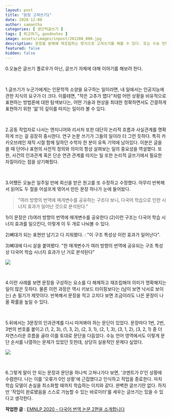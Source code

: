 ```yaml
---
layout: post
title: "문장 고쳐쓰기1"
date: 2020-12-08
author: samantha
categories: [ 생산적글쓰기 ]
tags: [ 퇴고하기, goodnotes ]
image: assets/images/inpost/201208_000.jpg
description: 문장을 분해해 재조립하는 방식으로 고쳐쓰기를 해볼 수 있다. 또는 수능 언어영역 문제처럼 인과관계를 순서대로 따져보기도 큰 도움이 된다.
featured: false
hidden: false
---
```


0.오늘은 글쓰기 플로우가 아닌, 글쓰기 자체에 대해 이야기를 해보려 한다.

<br/>

1.글쓰기가 누군가에게는 인문학적 소양을 요구하는 일이라면, 내 일에서는 인공지능에 관한 지식의 요구가 더 크다. 이를테면, "작은 고추가 맵다"처럼 어떤 상황을 비유적으로 표현하는 방법론에 대한 탐색보다는, 어떤 기술과 현상을 최대한 정확하면서도 간결하게 표현하기 위한 '앎'의 깊이를 따지는 일이라 볼 수 있다.

<br/>

2.공동 작업자로 나서는 엔지니어와 리서처 또한 대단히 논리적 흐름과 사실관계를 명확하게 쓰는 걸 굉장히 중시한다. 연구 논문 쓰기가 그들의 일이라 더 그런 듯하다. 특히 카카오브레인 재직 시절 함께 일하던 수학자 한 분이 유독 기억에 남아있다. 이분은 글을 쓸 때 단어나 표현의 사전적 정의와 의미의 항상 살펴보는 일의 중요성을 역설했다. 또한, 사건의 인과관계 혹은 단순 연관 관계를 따지는 일 또한 논리적 글쓰기에서 필요한 자질이라는 점을 상기해줬다.

<br/>

3.어쨌든 오늘은 일주일 만에 회신을 받은 원고를 또 수정하고 수정했다. 아무리 반복해서 읽어도 두 절을 어설프게 엮어서 만든 문장 하나가 눈에 들어왔다.

> "여러 방향의 번역에 매개변수를 공유하는 구조다 보니, 다국어 학습으로 인한 시너지 효과가 일어난 것으로 분석된다."

1)이 문장은 (1)여러 방향의 번역에 매개변수를 공유한다 (2)이런 구조는 다국어 학습 시너지 효과를 일으킨다, 이렇게 이 두 개로 나눠볼 수 있다.

2)뼈대가 되는 표현만 남기고 다 지워봤다. : "이 구조 특성상 이런 효과가 일어난다".

3)뼈대에 다시 살을 붙여봤다. "한 매개변수가 여러 방향의 번역에 공유되는 구조 특성상 다국어 학습 시너지 효과가 난 거로 분석된다"

![](https://github.com/samantha-writer/blob/master/assets/images/inpost/201208_000.jpg?raw=true)

<br/>

4.이런 사례를 보면 문장을 구성하는 요소를 다 해체하고 재조립해야 의미가 명확해지는 일이 많은 듯하다. 물론 이런 과정은 역시 키보드 타이핑보다는 (남이 보면 낙서로 보이는) 손 필기가 제맛이다. 반복해서 문장을 적고 고치다 보면 조금이라도 나은 문장이 나올 확률을 높일 수 있다.

<br/>

5.뒤에서는 3문장의 인과관계를 다시 따져봐야 하는 문단이 있었다. 문장마다 1번, 2번, 3번의 번호를 붙이고 (1, 2, 3), (1, 3, 2), (2, 3, 1), (2, 1, 3), (3, 1, 2), (3, 2, 1) 중 더 자연스러운 흐름을 골라 이를 토대로 문단을 다듬었다. 수능 언어 영역에서도 이렇게 문단 순서를 나열하는 문제가 있었던 듯한데, 상당히 실용적인 문제다 싶었다.

![](https://github.com/samantha-writer/blob/master/assets/images/inpost/201208_001.jpg?raw=true)

<br/>

6.그렇게 말이 안 되는 문장과 문단을 하나씩 고쳐나가다 보면, '코멘트가 0'인 상황에 수렴한다. 나는 이를 '오류가 0인 상황'에 근접했다고 인식하고 작업을 종료한다. 마치 학습 모델이 손실을 최소화할 때까지 학습하는 이치와 같다. 완벽한 글쓰기란 없다. 하지만 '작업이 완료됐음을 스스로 가늠할 수 있는 바로미터'를 세우는 글쓰기는 있을 수 있다고 생각한다.

**작업한 글** : [EMNLP 2020 - 다국어 번역 논문 2편을 소개합니다](https://tech.kakaoenterprise.com/99)

<br/>
